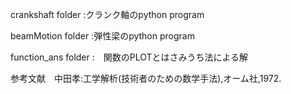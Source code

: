 crankshaft folder :クランク軸のpython program

beamMotion folder :弾性梁のpython program


function_ans folder :　関数のPLOTとはさみうち法による解

参考文献　中田孝:工学解析(技術者のための数学手法),オーム社,1972.

